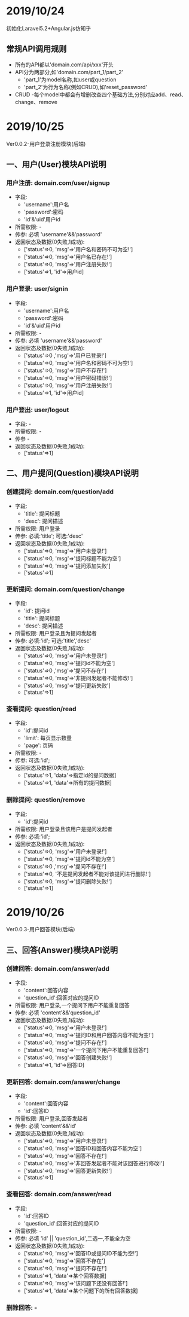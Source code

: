 # 2019/10/24
初始化Laravel5.2+Angular.js仿知乎

## 常规API调用规则
- 所有的API都以'domain.com/api/xxx'开头
- API分为两部分,如'domain.com/part_1/part_2'
    - 'part_1'为model名称,如user或question
    - 'part_2'为行为名称(例如CRUD),如'reset_password'
- CRUD
    -每个model中都会有增删改查四个基础方法,分别对应add、read、change、remove


# 2019/10/25
Ver0.0.2-用户登录注册模块(后端)

## 一、用户(User)模块API说明
### 用户注册: domain.com/user/signup
- 字段:
  - 'username':用户名
  - 'password':密码
  - 'id'&'uid'用户id
- 所需权限: -
- 传参: 必填 'username'&&'password'
- 返回状态及数据(0失败,1成功):
  -  ['status'=>0, 'msg'=>'用户名和密码不可为空!']
  -  ['status'=>0, 'msg'=>'用户名已存在!']
  -  ['status'=>0, 'msg'=>'用户注册失败!']
  -  ['status'=>1, 'id'=>用户id]

### 用户登录: user/signin
- 字段:
  - 'username':用户名
  - 'password':密码
  - 'id'&'uid'用户id
- 所需权限: -
- 传参: 必填 'username'&&'password'
- 返回状态及数据(0失败,1成功):
  -  ['status'=>0 ,'msg'=>'用户已登录!']
  -  ['status'=>0, 'msg'=>'用户名和密码不可为空!']
  -  ['status'=>0, 'msg'=>'用户不存在!']
  -  ['status'=>0, 'msg'=>'用户密码错误!']
  -  ['status'=>0, 'msg'=>'用户注册失败!']
  -  ['status'=>1, 'id'=>用户id]

### 用户登出: user/logout
- 字段: - 
- 所需权限: -
- 传参 - 
- 返回状态及数据(0失败,1成功):
  -  ['status'=>1]


## 二、用户提问(Question)模块API说明
### 创建提问: domain.com/question/add
- 字段:
  - 'title': 提问标题
  - 'desc': 提问描述
- 所需权限: 用户登录
- 传参: 必填:'title'; 可选:'desc'
- 返回状态及数据(0失败,1成功):
  -  ['status'=>0, 'msg'=>'用户未登录!']
  -  ['status'=>0, 'msg'=>'提问标题不能为空']
  -  ['status'=>0, 'msg'=>'提问添加失败']
  -  ['status'=>1]

### 更新提问: domain.com/question/change
- 字段:
  - 'id': 提问id
  - 'title': 提问标题
  - 'desc': 提问描述
- 所需权限: 用户登录且为提问发起者
- 传参: 必填:'id'; 可选:'title','desc'
- 返回状态及数据(0失败,1成功):
  -  ['status'=>0, 'msg'=>'用户未登录!']
  -  ['status'=>0, 'msg'=>'提问id不能为空']
  -  ['status'=>0 ,'msg'=>'提问不存在!']
  -  ['status'=>0, 'msg'=>'非提问发起者不能修改!']
  -  ['status'=>0, 'msg'=>'提问更新失败']
  -  ['status'=>1]

### 查看提问: question/read
- 字段:
  - 'id':提问id
  - 'limit': 每页显示数量
  - 'page': 页码
- 所需权限: -
- 传参: 可选:'id';
- 返回状态及数据(0失败,1成功):
  -  ['status'=>1, 'data'=>指定id的提问数据]
  -  ['status'=>1, 'data'=>所有的提问数据]

### 删除提问: question/remove
- 字段:
  - 'id':提问id
- 所需权限: 用户登录且该用户是提问发起者
- 传参: 必填:'id';
- 返回状态及数据(0失败,1成功):
  -  ['status'=>0, 'msg'=>'用户未登录!']
  -  ['status'=>0, 'msg'=>'提问id不能为空']
  -  ['status'=>0 ,'msg'=>'提问不存在!']
  -  ['status'=>0, '不是提问发起者不能对该提问进行删除!']
  -  ['status'=>0, 'msg'=>'提问删除失败!']
  -  ['status'=>1]


# 2019/10/26
Ver0.0.3-用户回答模块(后端)

## 三、回答(Answer)模块API说明
### 创建回答: domain.com/answer/add
- 字段:
  - 'content':回答内容
  - 'question_id':回答对应的提问ID
- 所需权限: 用户登录,一个提问下用户不能重复回答
- 传参: 必填 'content'&&'question_id'
- 返回状态及数据(0失败,1成功):
  -  ['status'=>0, 'msg'=>'用户未登录!']
  -  ['status'=>0, 'msg'=>'提问ID和用户回答内容不能为空!']
  -  ['status'=>0, 'msg'=>'提问不存在!']
  -  ['status'=>0, 'msg'=>'一个提问下用户不能重复回答!']
  -  ['status'=>0, 'msg'=>'回答创建失败!']
  -  ['status'=>1, 'id'=>回答ID]

### 更新回答: domain.com/answer/change
- 字段:
  - 'content':回答内容
  - 'id':回答ID
- 所需权限: 用户登录,回答发起者
- 传参: 必填 'content'&&'id'
- 返回状态及数据(0失败,1成功):
  -  ['status'=>0, 'msg'=>'用户未登录!']
  -  ['status'=>0, 'msg'=>'回答ID和回答内容不能为空']
  -  ['status'=>0, 'msg'=>'回答不存在!']
  -  ['status'=>0, 'msg'=>'非回答发起者不能对该回答进行修改!']
  -  ['status'=>0, 'msg'=>'回答更新失败!']
  -  ['status'=>1]

### 查看回答: domain.com/answer/read
- 字段:
  - 'id':回答ID
  - 'question_id':回答对应的提问ID
- 所需权限: -
- 传参: 必填 'id' || 'question_id',二选一,不能全为空
- 返回状态及数据(0失败,1成功):
  -  ['status'=>0, 'msg'=>'回答ID或提问ID不能为空!']
  -  ['status'=>0, 'msg'=>'回答不存在']
  -  ['status'=>0, 'msg'=>'提问不存在!']
  -  ['status'=>1, 'data'=>某个回答数据]
  -  ['status'=>0, 'msg'=>'该问题下还没有回答!']
  -  ['status'=>1, 'data'=>某个问题下的所有回答数据]

### 删除回答: -
